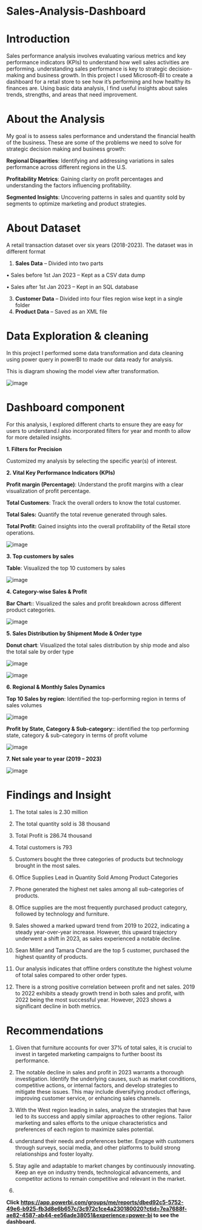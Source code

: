 # Sales-Analysis-Dashboard

# Introduction

Sales performance analysis involves evaluating various metrics and key performance indicators (KPIs) to understand how well sales activities are performing. understanding sales performance is key to strategic decision-making and business growth. In this project I used Microsoft-BI to create a dashboard for a retail store to see how it’s performing and how healthy its finances are. Using basic data analysis, I find useful insights about sales trends, strengths, and areas that need improvement.

# 

# About the Analysis
My goal is to assess sales performance and understand the financial health of the business. These are some of the problems we need to solve for strategic decision making and business growth: 

**Regional Disparities**: Identifying and addressing variations in sales performance across different regions in the U.S.

**Profitability Metrics**: Gaining clarity on profit percentages and understanding the factors influencing profitability.

**Segmented Insights**: Uncovering patterns in sales and quantity sold by segments to optimize marketing and product strategies.
 
# About Dataset
A retail transaction dataset over six years (2018-2023).
The dataset was in different format
1.	**Sales Data** – Divided into two parts
 
• Sales before 1st Jan 2023 – Kept as a CSV data dump

• Sales after 1st Jan 2023 – Kept in an SQL database 

3. 	**Customer Data** – Divided into four files region wise kept in a single folder
4. 	**Product Data** – Saved as an XML file

# Data Exploration & cleaning
In this project I performed some data transformation and data cleaning using power query in powerBI to made our data ready for analysis. 

This is diagram showing the model view after transformation.


![image](https://github.com/user-attachments/assets/a888de74-9b23-4213-b205-962a86992710)

 
# Dashboard component 
For this analysis, I explored different charts to ensure they are easy for users to understand.I also incorporated filters for year and month to allow for more detailed insights. 

**1.	Filters for Precision**

Customized my analysis by selecting the specific year(s) of interest.

**2.	Vital Key Performance Indicators (KPIs)**

**Profit margin (Percentage)**: Understand the profit margins with a clear visualization of profit percentage.

**Total Customers**: Track the overall orders to know the total customer.

**Total Sales:** Quantify the total revenue generated through sales.

**Total Profit:** Gained insights into the overall profitability of the Retail store operations.


![image](https://github.com/user-attachments/assets/2a775293-5696-4125-9dbb-39123dd8cc75)


**3. Top customers by sales**


**Table**: Visualized the top 10 customers by sales

![image](https://github.com/user-attachments/assets/bd883bc5-c6e2-4b85-92cb-3d9e94834e94)


**4.	Category-wise Sales & Profit**

**Bar Chart:**: Visualized the sales and profit breakdown across different product categories.

![image](https://github.com/user-attachments/assets/a8f66c8a-d0ed-44ca-9be5-062e60ff6a52)
 
**5. Sales Distribution by Shipment Mode & Order type**

**Donut chart**: Visualized the total sales distribution by ship mode and also the total sale by order type

![image](https://github.com/user-attachments/assets/40c0513e-5682-4a42-88bb-c88091ca8e25)


![image](https://github.com/user-attachments/assets/27fa05e2-761d-47a8-951d-c27168503681)


**6.	Regional & Monthly Sales Dynamics**

**Top 10 Sales by region**: Identified the top-performing region in terms of sales volumes

![image](https://github.com/user-attachments/assets/3b4d1282-706a-40db-9d05-73a184d802d0)


**Profit by State, Category & Sub-category:**: identified the top performing state, category & sub-category in terms of profit volume

![image](https://github.com/user-attachments/assets/adba5b29-09d4-4505-82e5-579692bc2d67)

**7.	Net sale year to year (2019 – 2023)**

![image](https://github.com/user-attachments/assets/6d2ad076-6071-4c8b-a2bd-b91da5d5699e)

 # Findings and Insight
 
1.	The total sales is 2.30 million
	
2.	The total quantity sold is 38 thousand
	
3.	Total Profit is 286.74 thousand
	
4.	Total customers is 793
	
5.	Customers bought the three categories of products but technology brought in the most sales.

6.	Office Supplies Lead in Quantity Sold Among Product Categories

7.	Phone generated the highest net sales among all sub-categories of products.

8.	Office supplies are the most frequently purchased product category, followed by technology and furniture.
	
9.	Sales showed a marked upward trend from 2019 to 2022, indicating a steady year-over-year increase. However, this upward trajectory underwent a shift in 2023, as sales experienced a notable decline.
	
10.	Sean Miller and Tamara Chand are the top 5 customer, purchased the highest quantity of products.

11.	Our analysis indicates that offline orders constitute the highest volume of total sales compared to other order types.
	
12.	There is a strong positive correlation between profit and net sales. 2019 to 2022 exhibits a steady growth trend in both sales and profit, with 2022 being the most successful year. However, 2023 shows a significant decline in both metrics.
    
# Recommendations

1.	Given that furniture accounts for over 37% of total sales, it is crucial to invest in targeted marketing campaigns to further boost its performance.
  
2.	The notable decline in sales and profit in 2023 warrants a thorough investigation. Identify the underlying causes, such as market conditions, competitive actions, or internal factors, and develop strategies to mitigate these issues. This may include diversifying product offerings, improving customer service, or enhancing sales channels.
   
3.	With the West region leading in sales, analyze the strategies that have led to its success and apply similar approaches to other regions. Tailor marketing and sales efforts to the unique characteristics and preferences of each region to maximize sales potential.

5.  understand their needs and preferences better. Engage with customers through surveys, social media, and other platforms to build strong relationships and foster loyalty.

6.	Stay agile and adaptable to market changes by continuously innovating. Keep an eye on industry trends, technological advancements, and competitor actions to remain competitive and relevant in the market.
7.	

**Click https://app.powerbi.com/groups/me/reports/dbed92c5-5752-49e6-b925-fb3d8e6b657c/3c972c1ce4a230180020?ctid=7ea7688f-ae82-4587-ab44-ee56ade38051&experience=power-bi to see the dashboard.**



